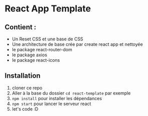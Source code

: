 # React App Template

## Contient :

-   Un Reset CSS et une base de CSS
-   Une architecture de base crée par create react app et nettoyée
-   le package react-router-dom
-   le package axios
-   le package react-icons

## Installation

1. cloner ce repo
2. Aller à la base du dossier `cd react-template` par exemple
3. `npm install` pour installer les dépendances
4. `npm start` pour lancer le serveur react
5. let's code :D
